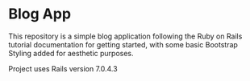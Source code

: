 # Blog App

This repository is a simple blog application following 
the Ruby on Rails tutorial documentation for getting started,
with some basic Bootstrap Styling added for aesthetic purposes.

Project uses Rails version 7.0.4.3
